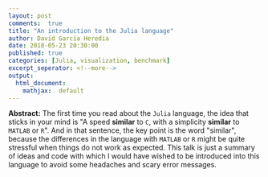 ```yaml
---
layout: post
comments:  true
title: "An introduction to the Julia language"
author: David García Heredia
date: 2018-05-23 20:30:00
published: true
categories: [Julia, visualization, benchmark]
excerpt_seperator: <!--more-->
output:
  html_document:
    mathjax:  default
---
```


**Abstract:** The first time you read about the ```Julia``` language, the idea that sticks in your mind is "A speed **similar** to ```C```, with a simplicity **similar** to ```MATLAB``` or ```R```". And in that sentence, the key point is the word "similar", because the differences in the language with ```MATLAB``` or ```R``` might be quite stressful when things do not work as expected. This talk is just a summary of ideas and code with which I would have wished to be introduced into this language to avoid some headaches and scary error messages.
